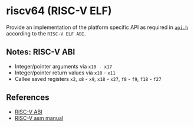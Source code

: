 # riscv64 (RISC-V ELF)
Provide an implementation of the platform specific API as required in
[`api.h`](../api.h) according to the `RISC-V ELF ABI`.

## Notes: RISC-V ABI
- Integer/pointer arguments via `x10 - x17`
- Integer/pointer return values via `x10` - `x11`
- Callee saved registers `x2`, `x8` - `x9`, `x18` - `x27`, `f8` - `f9`, `f18` - `f27`

## References
- [RISC-V ABI](https://github.com/riscv/riscv-elf-psabi-doc/blob/master/riscv-elf.md)
- [RISC-V asm manual](https://github.com/riscv/riscv-asm-manual/blob/master/riscv-asm.md)
